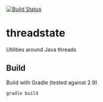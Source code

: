 [![Build Status](https://travis-ci.org/pgentile/tests-angular.svg?branch=master)](https://travis-ci.org/pgentile/threadstate)

threadstate
===========

Utilities around Java threads


Build
-----

Build with Gradle (tested against 2.9)

```sh
gradle build
```
